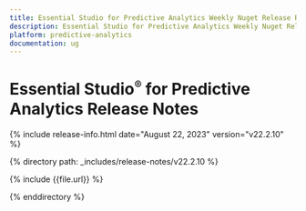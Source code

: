 ```yaml
---
title: Essential Studio for Predictive Analytics Weekly Nuget Release Release Notes  
description: Essential Studio for Predictive Analytics Weekly Nuget Release Release Notes  
platform: predictive-analytics
documentation: ug
---
```


# Essential Studio<sup style="font-size:70%">&reg;</sup> for Predictive Analytics  Release Notes  

{% include release-info.html date="August 22, 2023"  version="v22.2.10" %} 

{% directory path: _includes/release-notes/v22.2.10 %}

{% include {{file.url}} %}

{% enddirectory %}